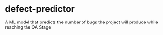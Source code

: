 # defect-predictor
A ML model that predicts the number of bugs the project will produce while reaching the QA Stage

